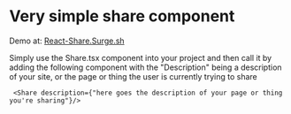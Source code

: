 # Very simple share component

Demo at: <a href="react-share.surge.sh" target="_blank">React-Share.Surge.sh</a>

Simply use the Share.tsx component into your project and then call it by adding the following component with the "Description" being a description of your site, or the page or thing the user is currently trying to share

```
 <Share description={"here goes the description of your page or thing you're sharing"}/>
```
